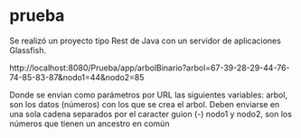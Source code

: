 # prueba

Se realizó un proyecto tipo Rest de Java con un servidor de aplicaciones Glassfish.

http://localhost:8080/Prueba/app/arbolBinario?arbol=67-39-28-29-44-76-74-85-83-87&nodo1=44&nodo2=85

Donde se envian como parámetros por URL las siguientes variables:
arbol, son los datos (números) con los que se crea el arbol. Deben enviarse en una sola cadena separados por el caracter guion (-)
nodo1 y nodo2, son los números que tienen un ancestro en común
